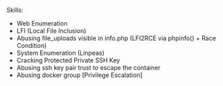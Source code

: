 Skills:

- Web Enumeration
- LFI (Local File Inclusion)
- Abusing file_uploads visible in info.php (LFI2RCE via phpinfo() + Race Condition)
- System Enumeration (Linpeas)
- Cracking Protected Private SSH Key
- Abusing ssh key pair trust to escape the container
- Abusing docker group [Privilege Escalation]

